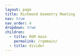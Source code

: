 ```yaml
---
layout: page
title: Richmond Geometry Meeting
nav: true
nav_order: 4
dropdown: true
children:
  - title: RGM main
    permalink: /rgmmain/
  - title: divider
---
```

